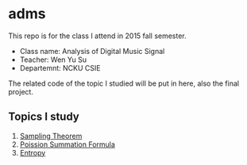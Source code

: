 # adms

This repo is for the class I attend in 2015 fall semester.

* Class name: Analysis of Digital Music Signal
* Teacher: Wen Yu Su
* Departemnt: NCKU CSIE

The related code of the topic I studied will be put in here, also the final project.

## Topics I study

1. [Sampling Theorem](https://wonderchang.github.io/adms/sampling-theorem/)
2. [Poission Summation Formula](https://wonderchang.github.io/adms/poission-summation-formula/)
3. [Entropy](https://wonderchang.github.io/adms/entropy/)
